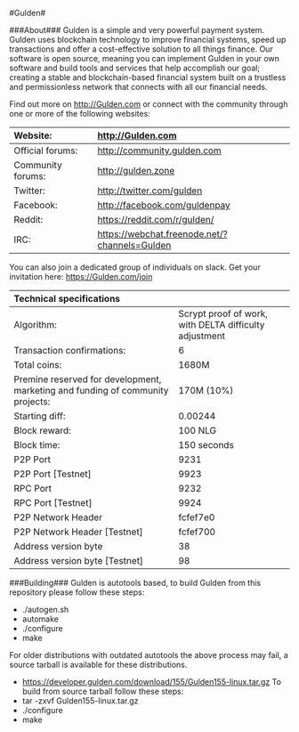 #Gulden#

###About###
Gulden is a simple and very powerful payment system. Gulden uses blockchain technology to improve financial systems, speed up transactions and offer a cost-effective solution to all things finance. Our software is open source, meaning you can implement Gulden in your own software and build tools and services that help accomplish our goal; creating a stable and blockchain-based financial system built on a trustless and permissionless network that connects with all our financial needs.


Find out more on http://Gulden.com or connect with the community through one or more of the following websites:

|Website:|http://Gulden.com|
|:-----------|:-------|
|Official forums:|http://community.gulden.com|
|Community forums:|http://gulden.zone|
|Twitter:|http://twitter.com/gulden|
|Facebook:|http://facebook.com/guldenpay|
|Reddit:|https://reddit.com/r/gulden/|
|IRC:|https://webchat.freenode.net/?channels=Gulden|


You can also join a dedicated group of individuals on slack. Get your invitation here: 
https://Gulden.com/join


|Technical specifications||
|:-----------|:---------|
|Algorithm:|Scrypt proof of work, with DELTA difficulty adjustment|
|Transaction confirmations:|6|
|Total coins:|1680M|
|Premine reserved for development, marketing and funding of community projects:|170M (10%)|
|Starting diff:|0.00244|
|Block reward:|100 NLG|
|Block time:|150 seconds|
|P2P Port|9231|
|P2P Port [Testnet]|9923|
|RPC Port|9232|
|RPC Port [Testnet]|9924|
|P2P Network Header|fcfef7e0|
|P2P Network Header [Testnet]|fcfef700|
|Address version byte|38|
|Address version byte [Testnet]|98|




###Building###
Gulden is autotools based, to build Gulden from this repository please follow these steps:
* ./autogen.sh
* automake
* ./configure
* make

For older distributions with outdated autotools the above process may fail, a source tarball is available for these distributions.
* https://developer.gulden.com/download/155/Gulden155-linux.tar.gz
To build from source tarball follow these steps:
* tar -zxvf Gulden155-linux.tar.gz
* ./configure
* make
